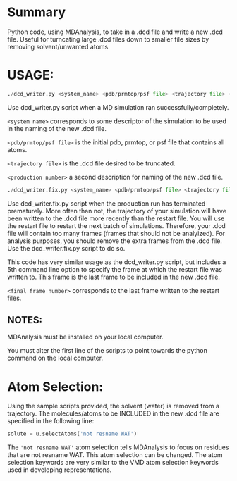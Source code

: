 # Summary 
Python code, using MDAnalysis, to take in a .dcd file and write a new .dcd file. Useful for turncating large .dcd files down to smaller file sizes by removing solvent/unwanted atoms. 

# USAGE:
```python
./dcd_writer.py <system_name> <pdb/prmtop/psf file> <trajectory file> <production number>
```
  Use dcd_writer.py script when a MD simulation ran successfully/completely.
  
  `<system name>` corresponds to some descriptor of the simulation to be used in the naming of the new .dcd file.
  
  `<pdb/prmtop/psf file>` is the initial pdb, prmtop, or psf file that contains all atoms.
  
  `<trajectory file>` is the .dcd file desired to be truncated.
  
  `<production number>` a second description for naming of the new .dcd file. 

```python  
./dcd_writer.fix.py <system_name> <pdb/prmtop/psf file> <trajectory file> <production number> <final frame number>
```
  Use dcd_writer.fix.py script when the production run has terminated prematurely. More often than not, the trajectory of your simulation will have been written to the .dcd file more recently than the restart file. You will use the restart file to restart the next batch of simulations. Therefore, your .dcd file will contain too many frames (frames that should not be analyized). For analysis purposes, you should remove the extra frames from the .dcd file. Use the dcd_writer.fix.py script to do so. 
  
  This code has very similar usage as the dcd_writer.py script, but includes a 5th command line option to specify the frame at which the restart file was written to. This frame is the last frame to be included in the new .dcd file. 

  `<final frame number>` corresponds to the last frame written to the restart files. 

## NOTES:
  MDAnalysis must be installed on your local computer.
  
  You must alter the first line of the scripts to point towards the python command on the local computer.
  
# Atom Selection:
Using the sample scripts provided, the solvent (water) is removed from a trajectory. The molecules/atoms to be INCLUDED in the new .dcd file are specified in the following line:
```python
solute = u.selectAtoms('not resname WAT')
```
The `'not resname WAT'` atom selection tells MDAnalysis to focus on residues that are not resname WAT. This atom selection can be changed. The atom selection keywords are very similar to the VMD atom selection keywords used in developing representations. 
  
